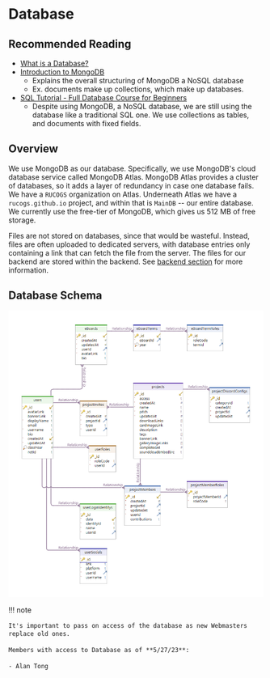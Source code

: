 # Database

## Recommended Reading

-   [What is a Database?](https://www.oracle.com/database/what-is-database)
-   [Introduction to MongoDB](https://www.mongodb.com/docs/manual/introduction/)
    -   Explains the overall structuring of MongoDB a NoSQL database
    -   Ex. documents make up collections, which make up databases.
-   [SQL Tutorial - Full Database Course for Beginners](https://www.youtube.com/watch?v=HXV3zeQKqGY)
    -   Despite using MongoDB, a NoSQL database, we are still using the database like a traditional SQL one. We use collections as tables, and documents with fixed fields.

## Overview

We use MongoDB as our database. Specifically, we use MongoDB's cloud database service called MongoDB Atlas. MongoDB Atlas provides a cluster of databases, so it adds a layer of redundancy in case one database fails. We have a `RUCOGS` organization on Atlas. Underneath Atlas we have a `rucogs.github.io` project, and within that is `MainDB` -- our entire database. We currently use the free-tier of MongoDB, which gives us 512 MB of free storage.

Files are not stored on databases, since that would be wasteful. Instead, files are often uploaded to dedicated servers, with database entries only containing a link that can fetch the file from the server. The files for our backend are stored within the backend. See [backend section](../backend/index.md) for more information.

## Database Schema

![Database Schema](../images/dbschema.png)

!!! note

    It's important to pass on access of the database as new Webmasters replace old ones.

    Members with access to Database as of **5/27/23**:

    - Alan Tong
